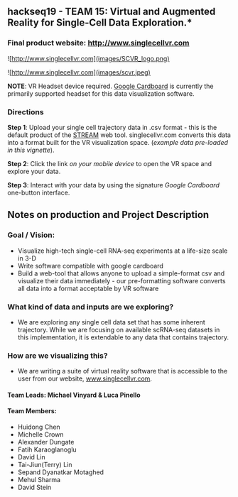 ## hackseq19 - TEAM 15: Virtual and Augmented Reality for Single-Cell Data Exploration.*

### Final product website: http://www.singlecellvr.com


![http://www.singlecellvr.com](images/SCVR_logo.png)

![http://www.singlecellvr.com](images/scvr.jpeg)

**NOTE**:  VR Headset device required. <a href = 'https://arvr.google.com/cardboard/'>Google Cardboard</a> is currently the primarily supported headset for this data visualization software.

### Directions
**Step 1**: Upload your single cell trajectory data in .csv format - this is the default product of the <a href = 'http://stream.pinellolab.partners.org/'>STREAM</a> web tool. singlecellvr.com converts this data into a format built for the VR visualization space. (*example data pre-loaded in this vignette*).

**Step 2**: Click the link *on your mobile device* to open the VR space and explore your data.

**Step 3**: Interact with your data by using the signature *Google Cardboard*  one-button interface.

## Notes on production and Project Description

### Goal / Vision:
- Visualize high-tech single-cell RNA-seq experiments at a life-size scale in 3-D
- Write software compatible with google cardboard
- Build a web-tool that allows anyone to upload a simple-format csv and visualize their data immediately - our pre-formatting software converts all data into a format acceptable by VR software

### What kind of data and inputs are we exploring?
- We are exploring any single cell data set that has some inherent trajectory. While we are focusing on available scRNA-seq datasets in this implementation, it is extendable to any data that contains trajectory.

### How are we visualizing this?
- We are writing a suite of virtual reality software that is accessible to the user from our website, www.singlecellvr.com.

#### Team Leads: Michael Vinyard & Luca Pinello

#### Team Members:
- Huidong Chen
- Michelle Crown
- Alexander Dungate
- Fatih Karaoglanoglu
- David Lin
- Tai-Jiun(Terry) Lin
- Sepand Dyanatkar Motaghed
- Mehul Sharma
- David Stein
